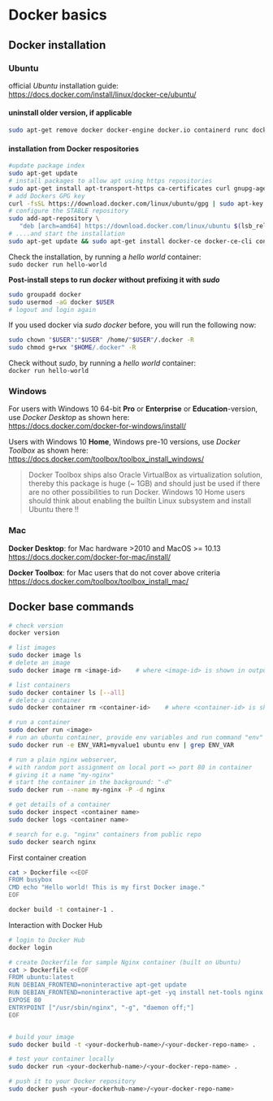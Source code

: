 # Docker basics

## Docker installation

### Ubuntu

official _Ubuntu_ installation guide: https://docs.docker.com/install/linux/docker-ce/ubuntu/  

#### uninstall older version, if applicable

```bash
sudo apt-get remove docker docker-engine docker.io containerd runc docker-ce docker-ce-cli containerd.io
```

#### installation from Docker respositories

```bash
#update package index
sudo apt-get update
# install packages to allow apt using https repositories
sudo apt-get install apt-transport-https ca-certificates curl gnupg-agent software-properties-common
# add Dockers GPG key
curl -fsSL https://download.docker.com/linux/ubuntu/gpg | sudo apt-key add -
# configure the STABLE repository
sudo add-apt-repository \
   "deb [arch=amd64] https://download.docker.com/linux/ubuntu $(lsb_release -cs) stable"
# ....and start the installation
sudo apt-get update && sudo apt-get install docker-ce docker-ce-cli containerd.io
```

Check the installation, by running a _hello world_ container:  
```sudo docker run hello-world```  

**Post-install steps to run _docker_ without prefixing it with _sudo_**

```bash
sudo groupadd docker
sudo usermod -aG docker $USER
# logout and login again
```

If you used docker via _sudo docker_ before, you will run the following now:

```bash
sudo chown "$USER":"$USER" /home/"$USER"/.docker -R
sudo chmod g+rwx "$HOME/.docker" -R
````

Check without _sudo_, by running a _hello world_ container:  
```docker run hello-world```

### Windows

For users with Windows 10 64-bit **Pro** or **Enterprise** or **Education**-version, use _Docker Desktop_ as shown here:  
https://docs.docker.com/docker-for-windows/install/

Users with Windows 10 **Home**, Windows pre-10 versions, use _Docker Toolbox_ as shown here:  
https://docs.docker.com/toolbox/toolbox_install_windows/  
> Docker Toolbox ships also Oracle VirtualBox as virtualization solution, thereby this package is huge (~ 1GB) and
> should just be used if there are no other possibilities to run Docker.
> Windows 10 Home users should think about enabling the builtin Linux subsystem and install Ubuntu there !!  

### Mac

**Docker Desktop**: for Mac hardware >2010 and MacOS >= 10.13  
https://docs.docker.com/docker-for-mac/install/

**Docker Toolbox**: for Mac users that do not cover above criteria
https://docs.docker.com/toolbox/toolbox_install_mac/

## Docker base commands

```bash
# check version
docker version

# list images
sudo docker image ls
# delete an image
sudo docker image rm <image-id>    # where <image-id> is shown in output of "sudo docker image ls"

# list containers
sudo docker container ls [--all]
# delete a container
sudo docker container rm <container-id>    # where <container-id> is shown in the output of "sudo container ls --all"

# run a container
sudo docker run <image>
# run an ubuntu container, provide env variables and run command "env" within container to check for the variable provided
sudo docker run -e ENV_VAR1=myvalue1 ubuntu env | grep ENV_VAR

# run a plain nginx webserver, 
# with random port assignment on local port => port 80 in container
# giving it a name "my-nginx"
# start the container in the background: "-d"
sudo docker run --name my-nginx -P -d nginx

# get details of a container
sudo docker inspect <container name>
sudo docker logs <container name>

# search for e.g. "nginx" containers from public repo
sudo docker search nginx
```

First container creation  

```bash
cat > Dockerfile <<EOF
FROM busybox
CMD echo "Hello world! This is my first Docker image."
EOF

docker build -t container-1 .
```

Interaction with Docker Hub  

```bash
# login to Docker Hub
docker login

# create Dockerfile for sample Nginx container (built on Ubuntu)
cat > Dockerfile <<EOF
FROM ubuntu:latest
RUN DEBIAN_FRONTEND=noninteractive apt-get update
RUN DEBIAN_FRONTEND=noninteractive apt-get -yq install net-tools nginx
EXPOSE 80
ENTRYPOINT ["/usr/sbin/nginx", "-g", "daemon off;"]
EOF


# build your image
sudo docker build -t <your-dockerhub-name>/<your-docker-repo-name> .

# test your container locally
sudo docker run <your-dockerhub-name>/<your-docker-repo-name> .

# push it to your Docker repository
sudo docker push <your-dockerhub-name>/<your-docker-repo-name> 
```